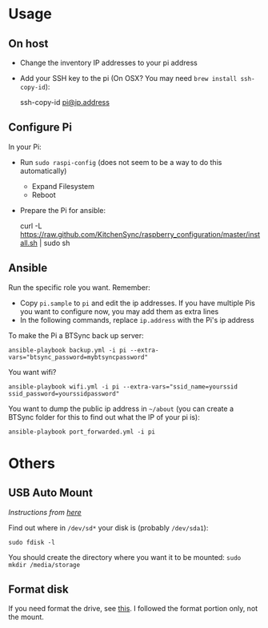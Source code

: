 # Usage

## On host

- Change the inventory IP addresses to your pi address
- Add your SSH key to the pi (On OSX? You may need `brew install ssh-copy-id`):

    ssh-copy-id pi@ip.address

## Configure Pi

In your Pi:

- Run `sudo raspi-config` (does not seem to be a way to do this automatically)
  - Expand Filesystem
  - Reboot
- Prepare the Pi for ansible:

    curl -L https://raw.github.com/KitchenSync/raspberry_configuration/master/install.sh | sudo sh

## Ansible

Run the specific role you want. Remember:

- Copy `pi.sample` to `pi` and edit the ip addresses. If you have multiple Pis you want to configure now, you may add them as extra lines
- In the following commands, replace `ip.address` with the Pi's ip address

To make the Pi a BTSync back up server:

    ansible-playbook backup.yml -i pi --extra-vars="btsync_password=mybtsyncpassword"

You want wifi?

    ansible-playbook wifi.yml -i pi --extra-vars="ssid_name=yourssid ssid_password=yourssidpassword"

You want to dump the public ip address in `~/about` (you can create a BTSync folder for this to find out what the IP of your pi is):

    ansible-playbook port_forwarded.yml -i pi

# Others

## USB Auto Mount

_Instructions from [here](http://kwilson.me.uk/blog/force-your-raspberry-pi-to-mount-an-external-usb-drive-every-time-it-starts-up/)_

Find out where in `/dev/sd*` your disk is (probably `/dev/sda1`):

    sudo fdisk -l

You should create the directory where you want it to be mounted: `sudo mkdir /media/storage`

## Format disk

If you need format the drive, see [this](http://www.ehow.com/how_5853059_format-linux-disk.html). I followed the format portion only, not the mount.
